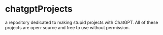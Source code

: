# chatgptProjects
a repository dedicated to making stupid projects with ChatGPT. All of these projects are open-source and free to use without permission.
